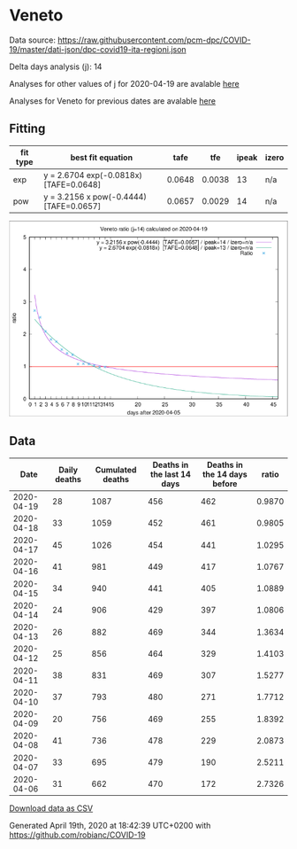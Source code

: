 # Veneto

Data source: https://raw.githubusercontent.com/pcm-dpc/COVID-19/master/dati-json/dpc-covid19-ita-regioni.json

Delta days analysis (j): 14

Analyses for other values of j for 2020-04-19 are avalable [here](../2020-04-19/README.md)

Analyses for Veneto for previous dates are avalable [here](../README.md)

## Fitting 
|fit type|best fit equation|tafe|tfe|ipeak|izero|
|-------|-----|--------|------|---|---|
|exp|y = 2.6704 exp(-0.0818x)  [TAFE=0.0648]|0.0648|0.0038|13|n/a|
|pow|y = 3.2156 x pow(-0.4444)  [TAFE=0.0657]|0.0657|0.0029|14|n/a|

![Plot](COVID-19_veneto_j14_2020-04-19.png)

## Data
|Date|Daily deaths|Cumulated deaths|Deaths in the last 14 days|Deaths in the 14 days before|ratio|
|----|----------|-----------|-------|--------------------|-----|
|2020-04-19|28|1087|456|462|0.9870|
|2020-04-18|33|1059|452|461|0.9805|
|2020-04-17|45|1026|454|441|1.0295|
|2020-04-16|41|981|449|417|1.0767|
|2020-04-15|34|940|441|405|1.0889|
|2020-04-14|24|906|429|397|1.0806|
|2020-04-13|26|882|469|344|1.3634|
|2020-04-12|25|856|464|329|1.4103|
|2020-04-11|38|831|469|307|1.5277|
|2020-04-10|37|793|480|271|1.7712|
|2020-04-09|20|756|469|255|1.8392|
|2020-04-08|41|736|478|229|2.0873|
|2020-04-07|33|695|479|190|2.5211|
|2020-04-06|31|662|470|172|2.7326|

[Download data as CSV](COVID-19_veneto_j14_2020-04-19.csv)

Generated April 19th, 2020 at 18:42:39 UTC+0200 with https://github.com/robianc/COVID-19
